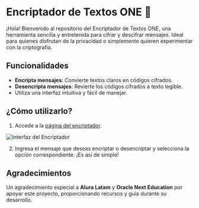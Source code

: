 # Encriptador de Textos ONE 🚀

¡Hola! Bienvenido al repositorio del Encriptador de Textos ONE, una herramienta sencilla y entretenida para cifrar y descifrar mensajes. Ideal para quienes disfrutan de la privacidad o simplemente quieren experimentar con la criptografía.

## Funcionalidades

- **Encripta mensajes**: Convierte textos claros en códigos cifrados.
- **Desencripta mensajes**: Revierte los códigos cifrados a texto legible.
- Utiliza una interfaz intuitiva y fácil de manejar.

## ¿Cómo utilizarlo?

1. Accede a la [página del encriptador](https://ka1lak.github.io/EncriptadorDeTextosONE.github.io/).

![Interfaz del Encriptador](https://github.com/user-attachments/assets/a0a0aaa2-23a7-4f3a-bda0-eeef290c7f28)

2. Ingresa el mensaje que deseas encriptar o desencriptar y selecciona la opción correspondiente. ¡Es así de simple!

## Agradecimientos

Un agradecimiento especial a **Alura Latam** y **Oracle Next Education** por apoyar este proyecto, proporcionando recursos y guía durante su desarrollo.


